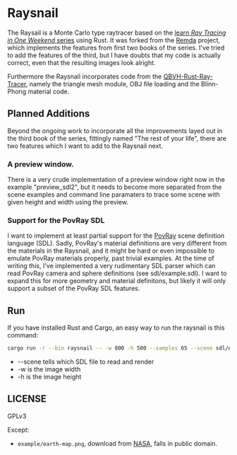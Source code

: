 # Raysnail

The Raysail is a Monte Carlo type raytracer based on the [learn *Ray Tracing in One Weekend* series][book-series] using Rust. It was forked from the [Remda] project, which implements the features from first two books of the series. I've tried to add the features of the third, but I have doubts that my code is actually correct, even that the resulting images look alright.

Furthermore the Raysnail incorporates code from the [QBVH-Rust-Ray-Tracer], namely the triangle mesh module, OBJ file loading and the Blinn-Phong material code.

## Planned Additions

Beyond the ongoing work to incorporate all the improvements layed out in the third book of the series, fittingly named "The rest of your life", there are two features which I want to add to the Raysnail next.

### A preview window. 

There is a very crude implementation of a preview window right now in the example "preview_sdl2", but it needs to become more separated from the scene examples and command line paramaters to trace some scene with given height and width using the preview.

### Support for the PovRay SDL

I want to implement at least partial support for the [PovRay] scene definition language (SDL). Sadly, PovRay's material definitions are very different from the materials in the Raysnail, and it might be hard or even impossible to emulate PovRay materials properly, past trivial examples. At the time of writing this, I've implemented a very rudimentary SDL parser which can read PovRay camera and sphere definitions (see sdl/example.sdl). I want to expand this for more geometry and material definitons, but likely it will only support a subset of the PovRay SDL features.

## Run

If you have installed Rust and Cargo, an easy way to run the raysnail is this command: 

```bash
cargo run -r --bin raysnail -- -w 800 -h 500 --samples 65 --scene sdl/example.sdl
```
* --scene <File> tells which SDL file to read and render
* -w <Integer> is the image width
* -h <Integer> is the image height


## LICENSE

GPLv3

Except:

- `example/earth-map.png`, download from [NASA][earth-map-source], falls in public domain.

[book-series]: https://raytracing.github.io/
[book-1]: https://raytracing.github.io/books/RayTracingInOneWeekend.html
[book-2]: https://raytracing.github.io/books/RayTracingTheNextWeek.html
[book-3]: https://raytracing.github.io/books/RayTracingTheRestOfYourLife.html
[earth-map-source]: http://visibleearth.nasa.gov/view.php?id=57752
[Remda]: https://github.com/7sDream/remda
[QBVH-Rust-Ray-Tracer]: https://github.com/miguelggcc/QBVH-Rust-Ray-Tracer
[PovRay]: http://www.povray.org/
